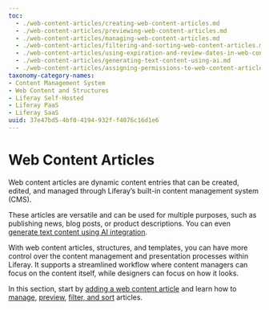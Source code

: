 ```yaml
---
toc:
  - ./web-content-articles/creating-web-content-articles.md
  - ./web-content-articles/previewing-web-content-articles.md
  - ./web-content-articles/managing-web-content-articles.md
  - ./web-content-articles/filtering-and-sorting-web-content-articles.md
  - ./web-content-articles/using-expiration-and-review-dates-in-web-content.md
  - ./web-content-articles/generating-text-content-using-ai.md
  - ./web-content-articles/assigning-permissions-to-web-content-articles.md
taxonomy-category-names:
- Content Management System
- Web Content and Structures
- Liferay Self-Hosted
- Liferay PaaS
- Liferay SaaS
uuid: 37e47bd5-4bf0-4194-932f-f4076c16d1e6
---
```


# Web Content Articles

Web content articles are dynamic content entries that can be created, edited, and managed through Liferay’s built-in content management system (CMS).

These articles are versatile and can be used for multiple purposes, such as publishing news, blog posts, or product descriptions. You can even [generate text content using AI integration](./web-content-articles/generating-text-content-using-ai.md).

With web content articles, structures, and templates, you can have more control over the content management and presentation processes within Liferay. It supports a streamlined workflow where content managers can focus on the content itself, while designers can focus on how it looks.

In this section, start by [adding a web content article](./web-content-articles/creating-web-content-articles.md) and learn how to [manage](./web-content-articles/managing-web-content-articles.md), [preview](./web-content-articles/previewing-web-content-articles.md), [filter, and sort](./web-content-articles/filtering-and-sorting-web-content-articles.md) articles.
